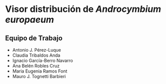 # Visor distribución de *Androcymbium europaeum* 


## Equipo de Trabajo
- Antonio J. Pérez-Luque
- Claudia Tribaldos Anda 
- Ignacio García-Berro Navarro
- Ana Belén Robles Cruz
- Maria Eugenia Ramos Font
- Mauro J. Tognetti Barbieri


